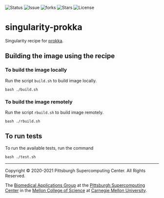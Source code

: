 ![Status](https://github.com/pscedu/singularity-prokka/actions/workflows/main.yml/badge.svg)
![Issue](https://img.shields.io/github/issues/pscedu/singularity-prokka)
![forks](https://img.shields.io/github/forks/pscedu/singularity-prokka)
![Stars](https://img.shields.io/github/stars/pscedu/singularity-prokka)
![License](https://img.shields.io/github/license/pscedu/singularity-prokka)

# singularity-prokka
Singularity recipe for [prokka](https://github.com/icaoberg/prokka).

## Building the image using the recipe

### To build the image locally
Run the script `build.sh` to build image locally.

```
bash ./build.sh
```

### To build the image remotely
Run the script `rbuild.sh` to build image remotely.

```
bash ./rbuild.sh
```
## To run tests
To run the available tests, run the command

```
bash ./test.sh
```

---
Copyright © 2020-2021 Pittsburgh Supercomputing Center. All Rights Reserved.

The [Biomedical Applications Group](https://www.psc.edu/biomedical-applications/) at the [Pittsburgh Supercomputing
Center](http://www.psc.edu) in the [Mellon College of Science](https://www.cmu.edu/mcs/) at [Carnegie Mellon University](http://www.cmu.edu).
